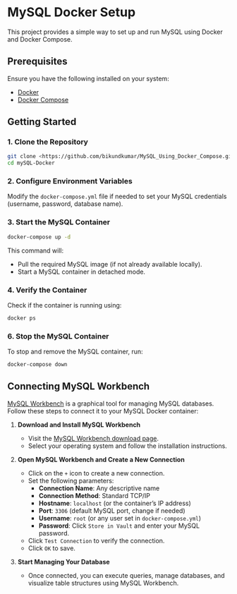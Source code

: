 # MySQL Docker Setup

This project provides a simple way to set up and run MySQL using Docker and Docker Compose.

## Prerequisites

Ensure you have the following installed on your system:
- [Docker](https://docs.docker.com/get-docker/)
- [Docker Compose](https://docs.docker.com/compose/install/)

## Getting Started

### 1. Clone the Repository
```bash
git clone <https://github.com/bikundkumar/MySQL_Using_Docker_Compose.git>
cd mySQL-Docker
```

### 2. Configure Environment Variables
Modify the `docker-compose.yml` file if needed to set your MySQL credentials (username, password, database name).

### 3. Start the MySQL Container
```bash
docker-compose up -d
```
This command will:
- Pull the required MySQL image (if not already available locally).
- Start a MySQL container in detached mode.

### 4. Verify the Container
Check if the container is running using:
```bash
docker ps
```

### 6. Stop the MySQL Container
To stop and remove the MySQL container, run:
```bash
docker-compose down
```
## Connecting MySQL Workbench

[MySQL Workbench](https://dev.mysql.com/downloads/workbench/) is a graphical tool for managing MySQL databases. Follow these steps to connect it to your MySQL Docker container:

1. **Download and Install MySQL Workbench**
    
    - Visit the [MySQL Workbench download page](https://dev.mysql.com/downloads/workbench/).
    - Select your operating system and follow the installation instructions.
2. **Open MySQL Workbench and Create a New Connection**
    
    - Click on the `+` icon to create a new connection.
    - Set the following parameters:
        - **Connection Name**: Any descriptive name
        - **Connection Method**: Standard TCP/IP
        - **Hostname**: `localhost` (or the container’s IP address)
        - **Port**: `3306` (default MySQL port, change if needed)
        - **Username**: `root` (or any user set in `docker-compose.yml`)
        - **Password**: Click `Store in Vault` and enter your MySQL password.
    - Click `Test Connection` to verify the connection.
    - Click `OK` to save.
3. **Start Managing Your Database**
    
    - Once connected, you can execute queries, manage databases, and visualize table structures using MySQL Workbench.

